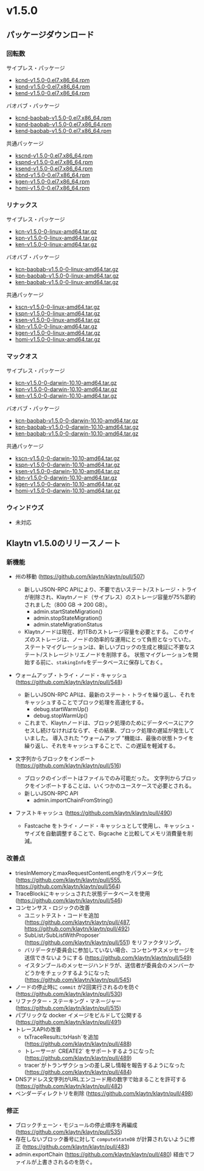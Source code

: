 # v1.5.0

## パッケージダウンロード

### 回転数<a id="rpm"></a>

サイプレス・パッケージ

- [kcnd-v1.5.0-0.el7.x86_64.rpm](http://packages.klaytn.net/klaytn/v1.5.0/kcnd-v1.5.0-0.el7.x86_64.rpm)
- [kpnd-v1.5.0-0.el7.x86_64.rpm](http://packages.klaytn.net/klaytn/v1.5.0/kpnd-v1.5.0-0.el7.x86_64.rpm)
- [kend-v1.5.0-0.el7.x86_64.rpm](http://packages.klaytn.net/klaytn/v1.5.0/kend-v1.5.0-0.el7.x86_64.rpm)

バオバブ・パッケージ

- [kcnd-baobab-v1.5.0-0.el7.x86_64.rpm](http://packages.klaytn.net/klaytn/v1.5.0/kcnd-baobab-v1.5.0-0.el7.x86_64.rpm)
- [kpnd-baobab-v1.5.0-0.el7.x86_64.rpm](http://packages.klaytn.net/klaytn/v1.5.0/kpnd-baobab-v1.5.0-0.el7.x86_64.rpm)
- [kend-baobab-v1.5.0-0.el7.x86_64.rpm](http://packages.klaytn.net/klaytn/v1.5.0/kend-baobab-v1.5.0-0.el7.x86_64.rpm)

共通パッケージ

- [kscnd-v1.5.0-0.el7.x86_64.rpm](http://packages.klaytn.net/klaytn/v1.5.0/kscnd-v1.5.0-0.el7.x86_64.rpm)
- [kspnd-v1.5.0-0.el7.x86_64.rpm](http://packages.klaytn.net/klaytn/v1.5.0/kspnd-v1.5.0-0.el7.x86_64.rpm)
- [ksend-v1.5.0-0.el7.x86_64.rpm](http://packages.klaytn.net/klaytn/v1.5.0/ksend-v1.5.0-0.el7.x86_64.rpm)
- [kbnd-v1.5.0-0.el7.x86_64.rpm](http://packages.klaytn.net/klaytn/v1.5.0/kbnd-v1.5.0-0.el7.x86_64.rpm)
- [kgen-v1.5.0-0.el7.x86_64.rpm](http://packages.klaytn.net/klaytn/v1.5.0/kgen-v1.5.0-0.el7.x86_64.rpm)
- [homi-v1.5.0-0.el7.x86_64.rpm](http://packages.klaytn.net/klaytn/v1.5.0/homi-v1.5.0-0.el7.x86_64.rpm)

### リナックス<a id="linux"></a>

サイプレス・パッケージ

- [kcn-v1.5.0-0-linux-amd64.tar.gz](http://packages.klaytn.net/klaytn/v1.5.0/kcn-v1.5.0-0-linux-amd64.tar.gz)
- [kpn-v1.5.0-0-linux-amd64.tar.gz](http://packages.klaytn.net/klaytn/v1.5.0/kpn-v1.5.0-0-linux-amd64.tar.gz)
- [ken-v1.5.0-0-linux-amd64.tar.gz](http://packages.klaytn.net/klaytn/v1.5.0/ken-v1.5.0-0-linux-amd64.tar.gz)

バオバブ・パッケージ

- [kcn-baobab-v1.5.0-0-linux-amd64.tar.gz](http://packages.klaytn.net/klaytn/v1.5.0/kcn-baobab-v1.5.0-0-linux-amd64.tar.gz)
- [kpn-baobab-v1.5.0-0-linux-amd64.tar.gz](http://packages.klaytn.net/klaytn/v1.5.0/kpn-baobab-v1.5.0-0-linux-amd64.tar.gz)
- [ken-baobab-v1.5.0-0-linux-amd64.tar.gz](http://packages.klaytn.net/klaytn/v1.5.0/ken-baobab-v1.5.0-0-linux-amd64.tar.gz)

共通パッケージ

- [kscn-v1.5.0-0-linux-amd64.tar.gz](http://packages.klaytn.net/klaytn/v1.5.0/kscn-v1.5.0-0-linux-amd64.tar.gz)
- [kspn-v1.5.0-0-linux-amd64.tar.gz](http://packages.klaytn.net/klaytn/v1.5.0/kspn-v1.5.0-0-linux-amd64.tar.gz)
- [ksen-v1.5.0-0-linux-amd64.tar.gz](http://packages.klaytn.net/klaytn/v1.5.0/ksen-v1.5.0-0-linux-amd64.tar.gz)
- [kbn-v1.5.0-0-linux-amd64.tar.gz](http://packages.klaytn.net/klaytn/v1.5.0/kbn-v1.5.0-0-linux-amd64.tar.gz)
- [kgen-v1.5.0-0-linux-amd64.tar.gz](http://packages.klaytn.net/klaytn/v1.5.0/kgen-v1.5.0-0-linux-amd64.tar.gz)
- [homi-v1.5.0-0-linux-amd64.tar.gz](http://packages.klaytn.net/klaytn/v1.5.0/homi-v1.5.0-0-linux-amd64.tar.gz)

### マックオス<a id="macos"></a>

サイプレス・パッケージ

- [kcn-v1.5.0-0-darwin-10.10-amd64.tar.gz](http://packages.klaytn.net/klaytn/v1.5.0/kcn-v1.5.0-0-darwin-10.10-amd64.tar.gz)
- [kpn-v1.5.0-0-darwin-10.10-amd64.tar.gz](http://packages.klaytn.net/klaytn/v1.5.0/kpn-v1.5.0-0-darwin-10.10-amd64.tar.gz)
- [ken-v1.5.0-0-darwin-10.10-amd64.tar.gz](http://packages.klaytn.net/klaytn/v1.5.0/ken-v1.5.0-0-darwin-10.10-amd64.tar.gz)

バオバブ・パッケージ

- [kcn-baobab-v1.5.0-0-darwin-10.10-amd64.tar.gz](http://packages.klaytn.net/klaytn/v1.5.0/kcn-baobab-v1.5.0-0-darwin-10.10-amd64.tar.gz)
- [kpn-baobab-v1.5.0-0-darwin-10.10-amd64.tar.gz](http://packages.klaytn.net/klaytn/v1.5.0/kpn-baobab-v1.5.0-0-darwin-10.10-amd64.tar.gz)
- [ken-baobab-v1.5.0-0-darwin-10.10-amd64.tar.gz](http://packages.klaytn.net/klaytn/v1.5.0/ken-baobab-v1.5.0-0-darwin-10.10-amd64.tar.gz)

共通パッケージ

- [kscn-v1.5.0-0-darwin-10.10-amd64.tar.gz](http://packages.klaytn.net/klaytn/v1.5.0/kscn-v1.5.0-0-darwin-10.10-amd64.tar.gz)
- [kspn-v1.5.0-0-darwin-10.10-amd64.tar.gz](http://packages.klaytn.net/klaytn/v1.5.0/kspn-v1.5.0-0-darwin-10.10-amd64.tar.gz)
- [ksen-v1.5.0-0-darwin-10.10-amd64.tar.gz](http://packages.klaytn.net/klaytn/v1.5.0/ksen-v1.5.0-0-darwin-10.10-amd64.tar.gz)
- [kbn-v1.5.0-0-darwin-10.10-amd64.tar.gz](http://packages.klaytn.net/klaytn/v1.5.0/kbn-v1.5.0-0-darwin-10.10-amd64.tar.gz)
- [kgen-v1.5.0-0-darwin-10.10-amd64.tar.gz](http://packages.klaytn.net/klaytn/v1.5.0/kgen-v1.5.0-0-darwin-10.10-amd64.tar.gz)
- [homi-v1.5.0-0-darwin-10.10-amd64.tar.gz](http://packages.klaytn.net/klaytn/v1.5.0/homi-v1.5.0-0-darwin-10.10-amd64.tar.gz)

### ウィンドウズ<a id="windows"></a>

- 未対応

## Klaytn v1.5.0のリリースノート

### 新機能<a id="new-features"></a>

- 州の移動 (https://github.com/klaytn/klaytn/pull/507)
  - 新しいJSON-RPC APIにより、不要で古いステート/ストレージ・トライが削除され、Klaytnノード（サイプレス）のストレージ容量が75%節約されました（800 GB -> 200 GB）。
    - admin.startStateMigration()
    - admin.stopStateMigration()
    - admin.stateMigrationStatus
  - Klaytnノードは現在、約1TBのストレージ容量を必要とする。 このサイズのストレージは、ノードの効率的な運用にとって負担となっていた。 ステートマイグレーションは、新しいブロックの生成と検証に不要なステート/ストレージトリエノードを削除する。 状態マイグレーションを開始する前に、`stakingInfo`をデータベースに保存しておく。

- ウォームアップ・トライ・ノード・キャッシュ (https://github.com/klaytn/klaytn/pull/548)
  - 新しいJSON-RPC APIは、最新のステート・トライを繰り返し、それをキャッシュすることでブロック処理を高速化する。
    - debug.startWarmUp()
    - debug.stopWarmUp()
  - これまで、Klaytnノードは、ブロック処理のためにデータベースにアクセスし続けなければならず、その結果、ブロック処理の遅延が発生していました。 導入された "ウォームアップ "機能は、最後の状態トライを繰り返し、それをキャッシュすることで、この遅延を軽減する。

- 文字列からブロックをインポート (https://github.com/klaytn/klaytn/pull/516)
  - ブロックのインポートはファイルでのみ可能だった。 文字列からブロックをインポートすることは、いくつかのユースケースで必要とされる。
  - 新しいJSON-RPC API
    - admin.importChainFromString()

- ファストキャッシュ (https://github.com/klaytn/klaytn/pull/490)
  - Fastcache をトライ・ノード・キャッシュとして使用し、キャッシュ・サイズを自動調整することで、Bigcache と比較してメモリ消費量を削減。

### 改善点<a id='improvements'></a>

- triesInMemoryとmaxRequestContentLengthをパラメータ化 (https://github.com/klaytn/klaytn/pull/555, https://github.com/klaytn/klaytn/pull/564)
- TraceBlockにキャッシュされた状態データベースを使用 (https://github.com/klaytn/klaytn/pull/546)
- コンセンサス・ロジックの改善
  - ユニットテスト・コードを追加 (https://github.com/klaytn/klaytn/pull/487, https://github.com/klaytn/klaytn/pull/492)
  - SubList`/`SubListWithProposer\` (https://github.com/klaytn/klaytn/pull/551) をリファクタリング。
  - バリデータが委員会に参加していない場合、コンセンサスメッセージを送信できないようにする (https://github.com/klaytn/klaytn/pull/549)
  - イスタンブールのメッセージハンドラが、送信者が委員会のメンバーかどうかをチェックするようになった (https://github.com/klaytn/klaytn/pull/545)
- ノードの停止時に `commit` が2回実行されるのを防ぐ (https://github.com/klaytn/klaytn/pull/530)
- リファクター・ステーキング・マネージャー (https://github.com/klaytn/klaytn/pull/515)
- パブリックな docker イメージをビルドして公開する (https://github.com/klaytn/klaytn/pull/491)
- トレースAPIの改善
  - txTraceResult`に`txHash\`を追加 (https://github.com/klaytn/klaytn/pull/488)
  - トレーサー`が `CREATE2\` をサポートするようになった (https://github.com/klaytn/klaytn/pull/489)
  - tracer\`がトランザクションの差し戻し情報を報告するようになった(https://github.com/klaytn/klaytn/pull/484)
- DNSアドレス文字列がURLエンコード用の数字で始まることを許可する (https://github.com/klaytn/klaytn/pull/482)
- ベンダーディレクトリを削除 (https://github.com/klaytn/klaytn/pull/498)

### 修正<a id='fixes'></a>

- ブロックチェーン・モジュールの停止順序を再編成 (https://github.com/klaytn/klaytn/pull/535)
- 存在しないブロック番号に対して `computeStateDB` が計算されないように修正 (https://github.com/klaytn/klaytn/pull/483)
- admin.exportChain (https://github.com/klaytn/klaytn/pull/480) 経由でファイルが上書きされるのを防ぐ。
